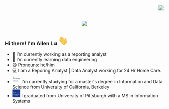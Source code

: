<img align="right" src="https://visitor-badge.laobi.icu/badge?page_id=wolu0901.wolu0901">

<h1 align="center">
  <a href="https://git.io/typing-svg">
    <img src="https://readme-typing-svg.herokuapp.com/?lines=Hello!!😄;This+is+Allen+Lu~;NICE+TO+MEET+YOU!;&center=true&size=25">
  </a>
</h1>

### Hi there! I'm Allen Lu <img src="https://raw.githubusercontent.com/ABSphreak/ABSphreak/master/gifs/Hi.gif" height="30px">
- 🔭 I’m currently working as a reporting analyst
- 🌱 I’m currently learning data engineering
- 😄 Pronouns: he/him
- 💻 I am a Reporing Analyst | Data Analyst working for 24 Hr Home Care.
- <img title="UC logo" height="25" src="images/uc.jpg"> I'm currently studying for a master's degree in Information and Data Science from University of California, Berkeley
- <img title="Pitt logo" height="25" src="images/pitt.jpg"> I graduated from University of Pittsburgh with a MS in Information Systems



<!--
**wolu0901/wolu0901** is a ✨ _special_ ✨ repository because its `README.md` (this file) appears on your GitHub profile.
-->

